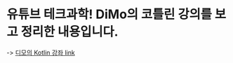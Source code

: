 # 유튜브 테크과학! DiMo의 코틀린 강의를 보고 정리한 내용입니다.

-> [디모의 Kotlin 강좌 link](https://www.youtube.com/watch?v=8RIsukgeUVw&list=PLQdnHjXZyYadiw5aV3p6DwUdXV2bZuhlN)

